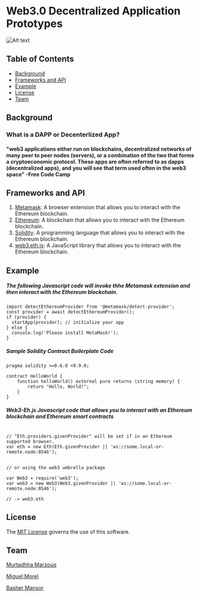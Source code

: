 # Web3.0 Decentralized Application Prototypes

![Alt text](https://c.gitcoin.co/web3-01.svg)
## Table of Contents

- [Background](#background)
- [Frameworks and API](#Frameworks-and-API)
- [Example](#example)
- [License](#license)
- [Team](#Team)

## Background



### What is a DAPP or Decenterlized App?

####   "web3 applications either run on blockchains, decentralized networks of many peer to peer nodes (servers), or a combination of the two that forms a cryptoeconomic protocol. These apps are often referred to as dapps (decentralized apps), and you will see that term used often in the web3 space" -Free Code Camp


## Frameworks and API
1. [Metamask](https://metamask.io/): 
A browser extension that allows you to interact with the Ethereum blockchain.
3. [Ethereum](https://ethereum.org/): 
A blockchain that allows you to interact with the Ethereum blockchain.
4. [Solidity](https://solidity.readthedocs.io/): 
A programming language that allows you to interact with the Ethereum blockchain.
5. [web3.eth.js](https://web3js.readthedocs.io/):
A JavaScript library that allows you to interact with the Ethereum blockchain.


## Example

##### The following Javascript code will invoke thhe Metamask extension and then interact with the Ethereum blockchain.

```// This function detects most providers injected at window.ethereum
import detectEthereumProvider from '@metamask/detect-provider';
const provider = await detectEthereumProvider();
if (provider) {
  startApp(provider); // initialize your app
} else {
  console.log('Please install MetaMask!');
}
```
##### Sample Solidity Contract Boilerplate Code
```// SPDX-License-Identifier: MIT
pragma solidity >=0.6.0 <0.9.0;

contract HelloWorld {
    function helloWorld() external pure returns (string memory) {
        return "Hello, World!";
    }
}
```
##### Web3-Eh.js Javascript code that allows you to interact with an Ethereum blockchain and Ethereum smart contracts
```var Eth = require('web3-eth');

// "Eth.providers.givenProvider" will be set if in an Ethereum supported browser.
var eth = new Eth(Eth.givenProvider || 'ws://some.local-or-remote.node:8546');


// or using the web3 umbrella package

var Web3 = require('web3');
var web3 = new Web3(Web3.givenProvider || 'ws://some.local-or-remote.node:8546');

// -> web3.eth
```

## License
The  [MIT License](https://choosealicense.com/licenses/mit/) governs the use of this software.
## Team
[Murtadhha Marzouq](https://github.com/MurtadhaM)

[Miguel Morel](https://github.com/mmorel1)

[Basher Mansor](https://github.com/wounded990)


